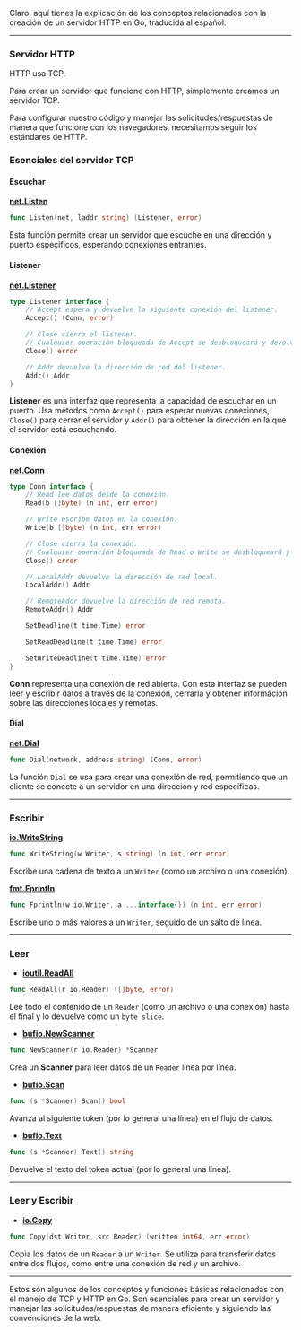 Claro, aquí tienes la explicación de los conceptos relacionados con la creación de un servidor HTTP en Go, traducida al español:

---

### **Servidor HTTP**

HTTP usa TCP.

Para crear un servidor que funcione con HTTP, simplemente creamos un servidor TCP.

Para configurar nuestro código y manejar las solicitudes/respuestas de manera que funcione con los navegadores, necesitamos seguir los estándares de HTTP.

### **Esenciales del servidor TCP**

#### **Escuchar**

[**net.Listen**](https://godoc.org/net#Listen)

```go
func Listen(net, laddr string) (Listener, error)
```

Esta función permite crear un servidor que escuche en una dirección y puerto específicos, esperando conexiones entrantes.

#### **Listener**

[**net.Listener**](https://godoc.org/net#Listener)

```go
type Listener interface {
    // Accept espera y devuelve la siguiente conexión del listener.
    Accept() (Conn, error)

    // Close cierra el listener.
    // Cualquier operación bloqueada de Accept se desbloqueará y devolverá errores.
    Close() error

    // Addr devuelve la dirección de red del listener.
    Addr() Addr
}
```

**Listener** es una interfaz que representa la capacidad de escuchar en un puerto. Usa métodos como `Accept()` para esperar nuevas conexiones, `Close()` para cerrar el servidor y `Addr()` para obtener la dirección en la que el servidor está escuchando.

#### **Conexión**

[**net.Conn**](https://godoc.org/net#Conn)

```go
type Conn interface {
    // Read lee datos desde la conexión.
    Read(b []byte) (n int, err error)

    // Write escribe datos en la conexión.
    Write(b []byte) (n int, err error)

    // Close cierra la conexión.
    // Cualquier operación bloqueada de Read o Write se desbloqueará y devolverá errores.
    Close() error

    // LocalAddr devuelve la dirección de red local.
    LocalAddr() Addr

    // RemoteAddr devuelve la dirección de red remota.
    RemoteAddr() Addr

    SetDeadline(t time.Time) error

    SetReadDeadline(t time.Time) error

    SetWriteDeadline(t time.Time) error
}
```

**Conn** representa una conexión de red abierta. Con esta interfaz se pueden leer y escribir datos a través de la conexión, cerrarla y obtener información sobre las direcciones locales y remotas.

#### **Dial**

[**net.Dial**](https://godoc.org/net#Dial)

```go
func Dial(network, address string) (Conn, error)
```

La función `Dial` se usa para crear una conexión de red, permitiendo que un cliente se conecte a un servidor en una dirección y red específicas.

---

### **Escribir**

[**io.WriteString**](https://godoc.org/io#WriteString)

```go
func WriteString(w Writer, s string) (n int, err error)
```

Escribe una cadena de texto a un `Writer` (como un archivo o una conexión).

[**fmt.Fprintln**](https://godoc.org/fmt#Fprintln)

```go
func Fprintln(w io.Writer, a ...interface{}) (n int, err error)
```

Escribe uno o más valores a un `Writer`, seguido de un salto de línea.

---

### **Leer**

- [**ioutil.ReadAll**](https://godoc.org/io/ioutil#ReadAll)

```go
func ReadAll(r io.Reader) ([]byte, error)
```

Lee todo el contenido de un `Reader` (como un archivo o una conexión) hasta el final y lo devuelve como un `byte slice`.

- [**bufio.NewScanner**](https://godoc.org/bufio#NewScanner)

```go
func NewScanner(r io.Reader) *Scanner
```

Crea un **Scanner** para leer datos de un `Reader` línea por línea.

- [**bufio.Scan**](https://godoc.org/bufio#Scanner.Scan)

```go
func (s *Scanner) Scan() bool
```

Avanza al siguiente token (por lo general una línea) en el flujo de datos.

- [**bufio.Text**](https://godoc.org/bufio#Scanner.Text)

```go
func (s *Scanner) Text() string
```

Devuelve el texto del token actual (por lo general una línea).

---

### **Leer y Escribir**

- [**io.Copy**](https://godoc.org/io#Copy)

```go
func Copy(dst Writer, src Reader) (written int64, err error)
```

Copia los datos de un `Reader` a un `Writer`. Se utiliza para transferir datos entre dos flujos, como entre una conexión de red y un archivo.

---

Estos son algunos de los conceptos y funciones básicas relacionadas con el manejo de TCP y HTTP en Go. Son esenciales para crear un servidor y manejar las solicitudes/respuestas de manera eficiente y siguiendo las convenciones de la web.
